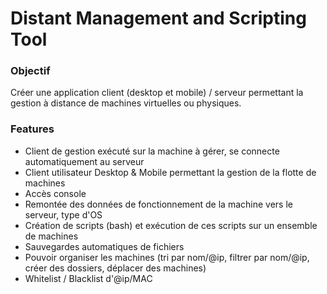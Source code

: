 # Distant Management and Scripting Tool


### Objectif

Créer une application client (desktop et mobile) / serveur permettant la gestion à distance de machines virtuelles ou physiques.


### Features

- Client de gestion exécuté sur la machine à gérer, se connecte automatiquement au serveur
- Client utilisateur Desktop & Mobile permettant la gestion de la flotte de machines
- Accès console
- Remontée des données de fonctionnement de la machine vers le serveur, type d'OS
- Création de scripts (bash) et exécution de ces scripts sur un ensemble de machines
- Sauvegardes automatiques de fichiers
- Pouvoir organiser les machines (tri par nom/@ip, filtrer par nom/@ip, créer des dossiers, déplacer des machines)
- Whitelist / Blacklist d'@ip/MAC
